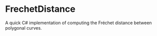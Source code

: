 # FrechetDistance
A quick C# implementation of computing the Fréchet distance between polygonal curves.
